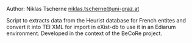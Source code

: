 Author: Niklas Tscherne <niklas.tscherne@uni-graz.at>

Script to extracts data from the Heurist database for French entites and convert it into TEI XML for import in eXist-db to use it in an Ediarum environment.
Developed in the context of the BeCoRe project.
